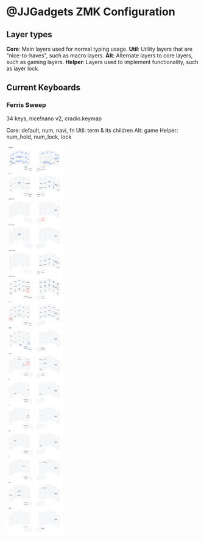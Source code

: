 # @JJGadgets ZMK Configuration

## Layer types
**Core**: Main layers used for normal typing usage.
**Util**: Utility layers that are "nice-to-haves", such as macro layers.
**Alt**: Alternate layers to core layers, such as gaming layers.
**Helper**: Layers used to implement functionality, such as layer lock.

## Current Keyboards

### Ferris Sweep
34 keys, nice!nano v2, cradio.keymap

Core: default, num, navi, fn
Util: term & its children
Alt: game
Helper: num_hold, num_lock, lock

![Ferris Sweep layout](./images/cradio.svg)